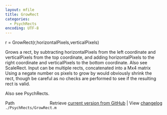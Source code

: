 ```yaml
---
layout: mfile
title: GrowRect
categories:
  - PsychRects
encoding: UTF-8
---
```


r = GrowRect\(r,horizontalPixels,verticalPixels\)

Grows a rect, by subtracting horizontalPixels from the left coordinate
and verticalPixels from the top coordinate, and adding horizontalPixels
to the right coordinate and verticalPixels to the bottom coordinate. Also
see ScaleRect. Input can be multiple rects, concatenated into a Mx4
matrix Using a negate number os pixels to grow by would obviously shrink
the rect, though be careful as no checks are performed to see if the
resulting rect is valid.

Also see PsychRects.


<div class="code_header" style="text-align:right;">
  <span style="float:left;">Path&nbsp;&nbsp;</span> <span class="counter">Retrieve <a href=
  "https://raw.github.com/Psychtoolbox-3/Psychtoolbox-3/beta/./PsychRects/GrowRect.m">current version from GitHub</a> | View <a href=
  "https://github.com/Psychtoolbox-3/Psychtoolbox-3/commits/beta/./PsychRects/GrowRect.m">changelog</a></span>
</div>
<div class="code">
  <code>./PsychRects/GrowRect.m</code>
</div>
